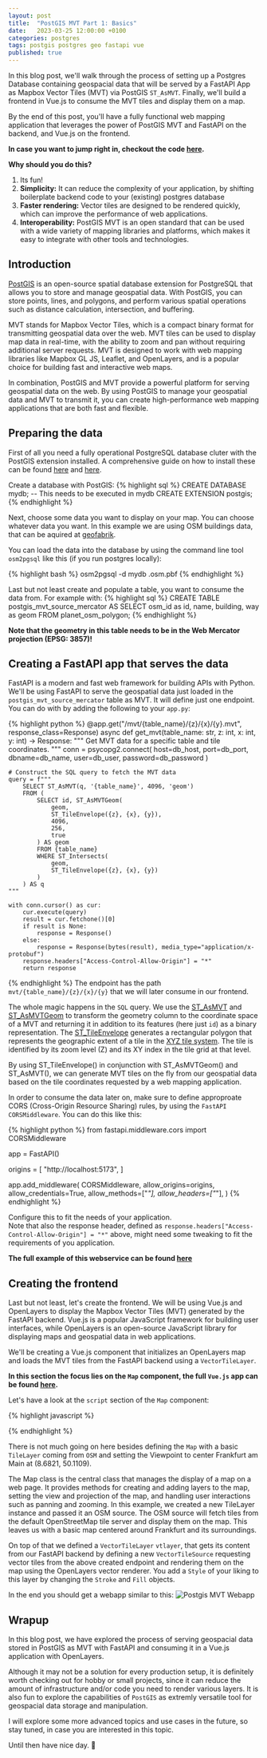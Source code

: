 ```yaml
---
layout: post
title:  "PostGIS MVT Part 1: Basics"
date:   2023-03-25 12:00:00 +0100
categories: postgres
tags: postgis postgres geo fastapi vue
published: true
---
```


In this blog post, we'll walk through the process of setting up a Postgres Database containing geospacial data that will be served by a FastAPI App as Mapbox Vector Tiles (MVT) via PostGIS `ST_AsMVT`. Finally, we'll build a frontend in Vue.js to consume the MVT tiles and display them on a map.

By the end of this post, you'll have a fully functional web mapping application that leverages the power of PostGIS MVT and FastAPI on the backend, and Vue.js on the frontend. 

**In case you want to jump right in, checkout the code [here](https://github.com/ma8el/postgis-mvt/tree/v1.0.0).**

**Why should you do this?**
1. Its fun!
2. **Simplicity:** It can reduce the complexity of your application, by shifting boilerplate backend code to your (existing) postgres database
3. **Faster rendering:** Vector tiles are designed to be rendered quickly, which can improve the performance of web applications.
4. **Interoperability:** PostGIS MVT is an open standard that can be used with a wide variety of mapping libraries and platforms, which makes it easy to integrate with other tools and technologies.

## Introduction

[PostGIS](https://postgis.net/) is an open-source spatial database extension for PostgreSQL that allows you to store and manage geospatial data. With PostGIS, you can store points, lines, and polygons, and perform various spatial operations such as distance calculation, intersection, and buffering.

MVT stands for Mapbox Vector Tiles, which is a compact binary format for transmitting geospatial data over the web. MVT tiles can be used to display map data in real-time, with the ability to zoom and pan without requiring additional server requests. MVT is designed to work with web mapping libraries like Mapbox GL JS, Leaflet, and OpenLayers, and is a popular choice for building fast and interactive web maps.

In combination, PostGIS and MVT provide a powerful platform for serving geospatial data on the web. By using PostGIS to manage your geospatial data and MVT to transmit it, you can create high-performance web mapping applications that are both fast and flexible.

## Preparing the data

First of all you need a fully operational PostgreSQL database cluter with the PostGIS extension installed. A comprehensive guide on how to install these can be found [here](https://www.postgresql.org/docs/current/tutorial-install.html) and [here](https://postgis.net/install/).

Create a database with PostGIS:
{% highlight sql %}
CREATE DATABASE mydb;
-- This needs to be executed in mydb
CREATE EXTENSION postgis;
{% endhighlight %}

Next, choose some data you want to display on your map. You can choose whatever data you want. In this example we are using OSM buildings data, that can be aquired at [geofabrik](https://download.geofabrik.de/).

You can load the data into the database by using the command line tool `osm2pgsql` like this (if you run postgres locally):

{% highlight bash %}
osm2pgsql -d mydb <your-osm-file>.osm.pbf
{% endhighlight %}

Last but not least create and populate a table, you want to consume the data from. For example with: 
{% highlight sql %}
CREATE TABLE postgis_mvt_source_mercator AS 
  SELECT
    osm_id as id,
    name,
    building,
    way as geom
  FROM planet_osm_polygon;
{% endhighlight %}

**Note that the geometry in this table needs to be in the Web Mercator projection (EPSG: 3857)!**

## Creating a FastAPI app that serves the data

FastAPI is a modern and fast web framework for building APIs with Python. We'll be using FastAPI to serve the geospatial data just loaded in the `postgis_mvt_source_mercator` table as MVT. It will define just one endpoint. You can do with by adding the following to your `app.py`:

{% highlight python %}
@app.get("/mvt/{table_name}/{z}/{x}/{y}.mvt", response_class=Response)
async def get_mvt(table_name: str, z: int, x: int, y: int) -> Response:
    """
    Get MVT data for a specific table and tile coordinates.
    """
    conn = psycopg2.connect(
        host=db_host,
        port=db_port,
        dbname=db_name,
        user=db_user,
        password=db_password
    )

    # Construct the SQL query to fetch the MVT data
    query = f"""
        SELECT ST_AsMVT(q, '{table_name}', 4096, 'geom')
        FROM (
            SELECT id, ST_AsMVTGeom(
                geom,
                ST_TileEnvelope({z}, {x}, {y}),
                4096,
                256,
                true
            ) AS geom
            FROM {table_name}
            WHERE ST_Intersects(
                geom,
                ST_TileEnvelope({z}, {x}, {y})
            )
        ) AS q
    """

    with conn.cursor() as cur:
        cur.execute(query)
        result = cur.fetchone()[0]
        if result is None:
            response = Response()
        else:
            response = Response(bytes(result), media_type="application/x-protobuf")
        response.headers["Access-Control-Allow-Origin"] = "*"
        return response
{% endhighlight %}
The endpoint has the path `mvt/{table_name}/{z}/{x}/{y}` that we will later consume in our frontend. 

The whole magic happens in the `SQL` query. We use the [ST_AsMVT](https://postgis.net/docs/ST_AsMVT.html) and [ST_AsMVTGeom](https://postgis.net/docs/ST_AsMVTGeom.html) to transform the geometry column to the coordinate space of a MVT and returning it in addition to its features (here just `id`) as a binary representation. The [ST_TileEnvelope](https://postgis.net/docs/ST_TileEnvelope.html) generates a rectangular polygon that represents the geographic extent of a tile in the [XYZ tile system](https://en.wikipedia.org/wiki/Tiled_web_map). The tile is identified by its zoom level (Z) and its XY index in the tile grid at that level. 

By using ST_TileEnvelope() in conjunction with ST_AsMVTGeom() and ST_AsMVT(), we can generate MVT tiles on the fly from our geospatial data based on the tile coordinates requested by a web mapping application.

In order to consume the data later on, make sure to define approproate CORS (Cross-Origin Resource Sharing) rules, by using the `FastAPI` `CORSMiddleware`. You can do this like this:

{% highlight python %}
from fastapi.middleware.cors import CORSMiddleware

app = FastAPI()

origins = [
    "http://localhost:5173",
]

app.add_middleware(
    CORSMiddleware,
    allow_origins=origins,
    allow_credentials=True,
    allow_methods=["*"],
    allow_headers=["*"],
)
{% endhighlight %}

Configure this to fit the needs of your application.  
Note that also the response header, defined as `response.headers["Access-Control-Allow-Origin"] = "*"` above, might need some tweaking to fit the requirements of you application.

**The full example of this webservice can be found [here](https://github.com/ma8el/postgis-mvt/tree/v1.0.0/fastapi-mvt)**

## Creating the frontend

Last but not least, let's create the frontend. We will be using Vue.js and OpenLayers to display the Mapbox Vector Tiles (MVT) generated by the FastAPI backend. Vue.js is a popular JavaScript framework for building user interfaces, while OpenLayers is an open-source JavaScript library for displaying maps and geospatial data in web applications.

We'll be creating a Vue.js component that initializes an OpenLayers map and loads the MVT tiles from the FastAPI backend using a `VectorTileLayer`.

**In this section the focus lies on the `Map` component, the full `Vue.js` app can be found [here](https://github.com/ma8el/postgis-mvt/tree/v1.0.0/src).**

Let's have a look at the `script` section of the `Map` component:


{% highlight javascript %}
<script setup lang="ts">
  // imports
  
  onMounted(() => {
    var vtLayer = new VectorTileLayer({
      declutter: false,
      source: new VectorTileSource({
        format: new MVT(),
        url: 'http://localhost:8000/mvt/postgis_mvt_source_mercator/{z}/{x}/{y}.mvt',
      }),
      renderMode: 'vector',
      style: new Style({
          stroke: new Stroke({
            color: 'blue',
            width: 1
          }),
      fill: new Fill({
        color: 'rgba(0, 0, 255, 0.4)'
      })
      })
    });
  
    const map = new Map({
      target: 'map',
      layers: [
        new TileLayer({
          source: new OSM(),
        }),
        vtLayer,
      ],
      view: new View({
        center: fromLonLat([8.6821, 50.1109]),
        zoom: 13,
      }),
    })
  });
</script>
{% endhighlight %}

There is not much going on here besides defining the `Map` with a basic `TileLayer` coming from `OSM` and setting the Viewpoint to center Frankfurt am Main at (8.6821, 50.1109).

The Map class is the central class that manages the display of a map on a web page. It provides methods for creating and adding layers to the map, setting the view and projection of the map, and handling user interactions such as panning and zooming. In this example, we created a new TileLayer instance and passed it an OSM source. The OSM source will fetch tiles from the default OpenStreetMap tile server and display them on the map. This leaves us with a basic map centered around Frankfurt and its surroundings.

On top of that we defined a `VectorTileLayer` `vtlayer`, that gets its content from our FastAPI backend by defining a new `VectorTileSource` requesting vector tiles from the above created endpoint and rendering them on the map using the OpenLayers vector renderer. You add a `Style` of your liking to this layer by changing the `Stroke` and `Fill` objects.

In the end you should get a webapp similar to this:
![Postgis MVT Webapp](/assets/images/2023/03/25/postgis_mvt_webapp.png)

## Wrapup

In this blog post, we have explored the process of serving geospacial data stored in PostGIS as MVT with FastAPI and consuming it in a Vue.js application with OpenLayers.

Although it may not be a solution for every production setup, it is definitely worth checking out for hobby or small projects, since it can reduce the amount of infrastructure and/or code you need to render various layers. It is also fun to explore the capabilities of `PostGIS` as extremly versatile tool for geospacial data storage and manipulation.

I will explore some more advanced topics and use cases in the future, so stay tuned, in case you are interested in this topic. 

Until then have nice day. 👋